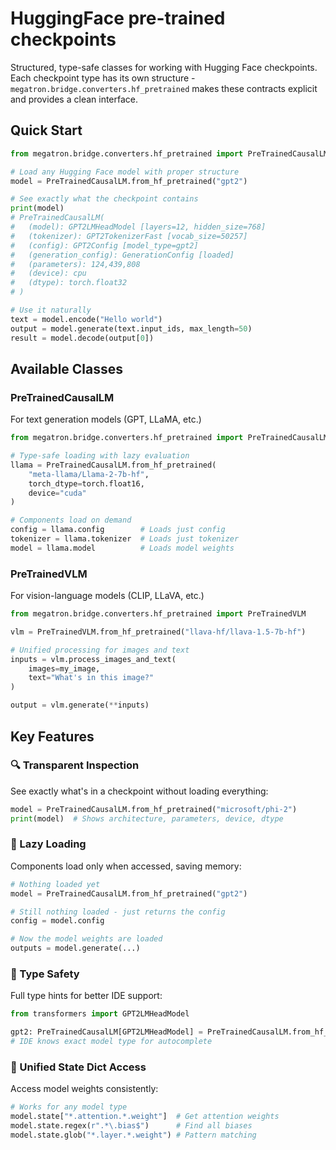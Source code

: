 # HuggingFace pre-trained checkpoints

Structured, type-safe classes for working with Hugging Face checkpoints. Each checkpoint type has its own structure - `megatron.bridge.converters.hf_pretrained` makes these contracts explicit and provides a clean interface.

## Quick Start

```python
from megatron.bridge.converters.hf_pretrained import PreTrainedCausalLM

# Load any Hugging Face model with proper structure
model = PreTrainedCausalLM.from_hf_pretrained("gpt2")

# See exactly what the checkpoint contains
print(model)
# PreTrainedCausalLM(
#   (model): GPT2LMHeadModel [layers=12, hidden_size=768]
#   (tokenizer): GPT2TokenizerFast [vocab_size=50257]
#   (config): GPT2Config [model_type=gpt2]
#   (generation_config): GenerationConfig [loaded]
#   (parameters): 124,439,808
#   (device): cpu
#   (dtype): torch.float32
# )

# Use it naturally
text = model.encode("Hello world")
output = model.generate(text.input_ids, max_length=50)
result = model.decode(output[0])
```

## Available Classes

### PreTrainedCausalLM
For text generation models (GPT, LLaMA, etc.)

```python
from megatron.bridge.converters.hf_pretrained import PreTrainedCausalLM

# Type-safe loading with lazy evaluation
llama = PreTrainedCausalLM.from_hf_pretrained(
    "meta-llama/Llama-2-7b-hf",
    torch_dtype=torch.float16,
    device="cuda"
)

# Components load on demand
config = llama.config        # Loads just config
tokenizer = llama.tokenizer  # Loads just tokenizer  
model = llama.model          # Loads model weights
```

### PreTrainedVLM
For vision-language models (CLIP, LLaVA, etc.)

```python
from megatron.bridge.converters.hf_pretrained import PreTrainedVLM

vlm = PreTrainedVLM.from_hf_pretrained("llava-hf/llava-1.5-7b-hf")

# Unified processing for images and text
inputs = vlm.process_images_and_text(
    images=my_image,
    text="What's in this image?"
)

output = vlm.generate(**inputs)
```

## Key Features

### 🔍 Transparent Inspection
See exactly what's in a checkpoint without loading everything:

```python
model = PreTrainedCausalLM.from_hf_pretrained("microsoft/phi-2")
print(model)  # Shows architecture, parameters, device, dtype
```

### 💾 Lazy Loading
Components load only when accessed, saving memory:

```python
# Nothing loaded yet
model = PreTrainedCausalLM.from_hf_pretrained("gpt2")

# Still nothing loaded - just returns the config
config = model.config  

# Now the model weights are loaded
outputs = model.generate(...)
```

### 🎯 Type Safety
Full type hints for better IDE support:

```python
from transformers import GPT2LMHeadModel

gpt2: PreTrainedCausalLM[GPT2LMHeadModel] = PreTrainedCausalLM.from_hf_pretrained("gpt2")
# IDE knows exact model type for autocomplete
```

### 🔧 Unified State Dict Access
Access model weights consistently:

```python
# Works for any model type
model.state["*.attention.*.weight"]  # Get attention weights
model.state.regex(r".*\.bias$")      # Find all biases
model.state.glob("*.layer.*.weight") # Pattern matching
```
